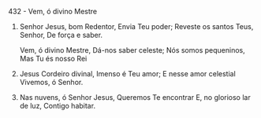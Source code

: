 432 - Vem, ó divino Mestre

1. Senhor Jesus, bom Redentor,
   Envia Teu poder;
   Reveste os santos Teus, Senhor,
   De força e saber.

   Vem, ó divino Mestre,
   Dá-nos saber celeste;
   Nós somos pequeninos,
   Mas Tu és nosso Rei

2. Jesus Cordeiro divinal,
   Imenso é Teu amor;
   E nesse amor celestial
   Vivemos, ó Senhor.

3. Nas nuvens, ó Senhor Jesus,
   Queremos Te encontrar
   E, no glorioso lar de luz,
   Contigo habitar.
